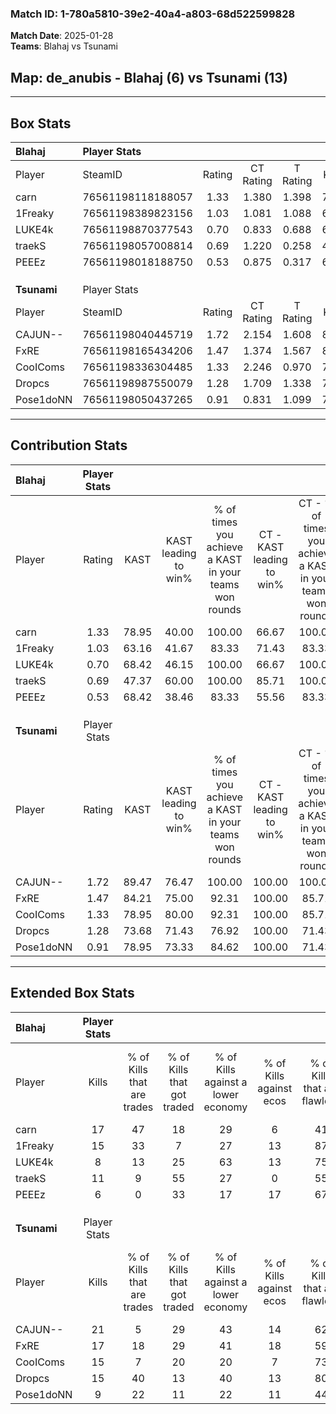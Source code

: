### Match ID: 1-780a5810-39e2-40a4-a803-68d522599828  
**Match Date**: 2025-01-28  
**Teams**: Blahaj vs Tsunami  

## **Map**: de_anubis - Blahaj (6) vs Tsunami (13)  
---  

## Box Stats  

| **Blahaj**  | Player Stats      |        |           |          |       |       |       |         |        |      |     |
| :- | :- | :-: | :-: | :-: | :-: | :-: | :-: | :-: | :-: | :-: | :-: |
| Player      | SteamID           | Rating | CT Rating | T Rating | KAST  |  ADR  | Kills | Assists | Deaths | K/D  | HS% |
| carn        | 76561198118188057 |  1.33  |   1.380   |  1.398   | 78.95 | 98.0  |  17   |    5    |   15   | 1.13 | 58  |
| 1Freaky     | 76561198389823156 |  1.03  |   1.081   |  1.088   | 63.16 | 70.8  |  15   |    3    |   15   | 1.00 | 53  |
| LUKE4k      | 76561198870377543 |  0.70  |   0.833   |  0.688   | 68.42 | 47.8  |   8   |    2    |   14   | 0.57 | 37  |
| traekS      | 76561198057008814 |  0.69  |   1.220   |  0.258   | 47.37 | 71.8  |  11   |    5    |   17   | 0.65 | 45  |
| PEEEz       | 76561198018188750 |  0.53  |   0.875   |  0.317   | 68.42 | 49.0  |   6   |    3    |   17   | 0.35 | 83  |
|             |                   |        |           |          |       |       |       |         |        |      |     |
|             |                   |        |           |          |       |       |       |         |        |      |     |
|             |                   |        |           |          |       |       |       |         |        |      |     |
| **Tsunami** | Player Stats      |        |           |          |       |       |       |         |        |      |     |
| Player      | SteamID           | Rating | CT Rating | T Rating | KAST  |  ADR  | Kills | Assists | Deaths | K/D  | HS% |
| CAJUN--     | 76561198040445719 |  1.72  |   2.154   |  1.608   | 89.47 | 105.4 |  21   |    4    |   11   | 1.91 | 42  |
| FxRE        | 76561198165434206 |  1.47  |   1.374   |  1.567   | 84.21 | 110.1 |  17   |   11    |   14   | 1.21 | 29  |
| CooIComs    | 76561198336304485 |  1.33  |   2.246   |  0.970   | 78.95 | 96.1  |  15   |    7    |   12   | 1.25 | 40  |
| Dropcs      | 76561198987550079 |  1.28  |   1.709   |  1.338   | 73.68 | 80.3  |  15   |    5    |   10   | 1.50 | 46  |
| Pose1doNN   | 76561198050437265 |  0.91  |   0.831   |  1.099   | 78.95 | 42.7  |   9   |    6    |   11   | 0.82 | 33  |
---  

## Contribution Stats  

| **Blahaj**  | Player Stats |       |                      |                                                        |                           |                                                             |                          |                                                            |
| :- | :-: | :-: | :-: | :-: | :-: | :-: | :-: | :-: |
| Player      |    Rating    | KAST  | KAST leading to win% | % of times you achieve a KAST in your teams won rounds | CT - KAST leading to win% | CT - % of times you achieve a KAST in your teams won rounds | T - KAST leading to win% | T - % of times you achieve a KAST in your teams won rounds |
| carn        |     1.33     | 78.95 |        40.00         |                         100.00                         |           66.67           |                           100.00                            |           0.00           |                            0.00                            |
| 1Freaky     |     1.03     | 63.16 |        41.67         |                         83.33                          |           71.43           |                            83.33                            |           0.00           |                            0.00                            |
| LUKE4k      |     0.70     | 68.42 |        46.15         |                         100.00                         |           66.67           |                           100.00                            |           0.00           |                            0.00                            |
| traekS      |     0.69     | 47.37 |        60.00         |                         100.00                         |           85.71           |                           100.00                            |           0.00           |                            0.00                            |
| PEEEz       |     0.53     | 68.42 |        38.46         |                         83.33                          |           55.56           |                            83.33                            |           0.00           |                            0.00                            |
|             |              |       |                      |                                                        |                           |                                                             |                          |                                                            |
|             |              |       |                      |                                                        |                           |                                                             |                          |                                                            |
|             |              |       |                      |                                                        |                           |                                                             |                          |                                                            |
| **Tsunami** | Player Stats |       |                      |                                                        |                           |                                                             |                          |                                                            |
| Player      |    Rating    | KAST  | KAST leading to win% | % of times you achieve a KAST in your teams won rounds | CT - KAST leading to win% | CT - % of times you achieve a KAST in your teams won rounds | T - KAST leading to win% | T - % of times you achieve a KAST in your teams won rounds |
| CAJUN--     |     1.72     | 89.47 |        76.47         |                         100.00                         |          100.00           |                           100.00                            |          60.00           |                           100.00                           |
| FxRE        |     1.47     | 84.21 |        75.00         |                         92.31                          |          100.00           |                            85.71                            |          60.00           |                           100.00                           |
| CooIComs    |     1.33     | 78.95 |        80.00         |                         92.31                          |          100.00           |                            85.71                            |          66.67           |                           100.00                           |
| Dropcs      |     1.28     | 73.68 |        71.43         |                         76.92                          |          100.00           |                            71.43                            |          55.56           |                           83.33                            |
| Pose1doNN   |     0.91     | 78.95 |        73.33         |                         84.62                          |          100.00           |                            71.43                            |          60.00           |                           100.00                           |
---  

## Extended Box Stats  

| **Blahaj**  | Player Stats |                            |                            |                                    |                         |                              |                                 |        |                             |                                     |                          |                               |                            |
| :- | :-: | :-: | :-: | :-: | :-: | :-: | :-: | :-: | :-: | :-: | :-: | :-: | :-: |
| Player      |    Kills     | % of Kills that are trades | % of Kills that got traded | % of Kills against a lower economy | % of Kills against ecos | % of Kills that are flawless | % of Kills that are close duels | Deaths | % of Deaths that get traded | % of Deaths against a lower economy | % of Deaths against ecos | % of Deaths that are flawless | % of Deaths that are close |
| carn        |      17      |             47             |             18             |                 29                 |            6            |              41              |               18                |   15   |             13              |                 13                  |            0             |              67               |             0              |
| 1Freaky     |      15      |             33             |             7              |                 27                 |           13            |              87              |                7                |   15   |             13              |                  7                  |            0             |              87               |             0              |
| LUKE4k      |      8       |             13             |             25             |                 63                 |           13            |              75              |               13                |   14   |             21              |                 14                  |            0             |              57               |             0              |
| traekS      |      11      |             9              |             55             |                 27                 |            0            |              55              |               18                |   17   |             29              |                 18                  |            0             |              53               |             0              |
| PEEEz       |      6       |             0              |             33             |                 17                 |           17            |              67              |                0                |   17   |             29              |                 18                  |            0             |              53               |             6              |
|             |              |                            |                            |                                    |                         |                              |                                 |        |                             |                                     |                          |                               |                            |
|             |              |                            |                            |                                    |                         |                              |                                 |        |                             |                                     |                          |                               |                            |
|             |              |                            |                            |                                    |                         |                              |                                 |        |                             |                                     |                          |                               |                            |
| **Tsunami** | Player Stats |                            |                            |                                    |                         |                              |                                 |        |                             |                                     |                          |                               |                            |
| Player      |    Kills     | % of Kills that are trades | % of Kills that got traded | % of Kills against a lower economy | % of Kills against ecos | % of Kills that are flawless | % of Kills that are close duels | Deaths | % of Deaths that get traded | % of Deaths against a lower economy | % of Deaths against ecos | % of Deaths that are flawless | % of Deaths that are close |
| CAJUN--     |      21      |             5              |             29             |                 43                 |           14            |              62              |                5                |   11   |             27              |                 18                  |            0             |              91               |             0              |
| FxRE        |      17      |             18             |             29             |                 41                 |           18            |              59              |                0                |   14   |              7              |                 29                  |            7             |              57               |             14             |
| CooIComs    |      15      |             7              |             20             |                 20                 |            7            |              73              |                0                |   12   |             33              |                 33                  |            8             |              67               |             17             |
| Dropcs      |      15      |             40             |             13             |                 40                 |           13            |              80              |                0                |   10   |             30              |                 30                  |            10            |              60               |             20             |
| Pose1doNN   |      9       |             22             |             11             |                 22                 |           11            |              44              |                0                |   11   |             27              |                 27                  |            0             |              45               |             9              |
